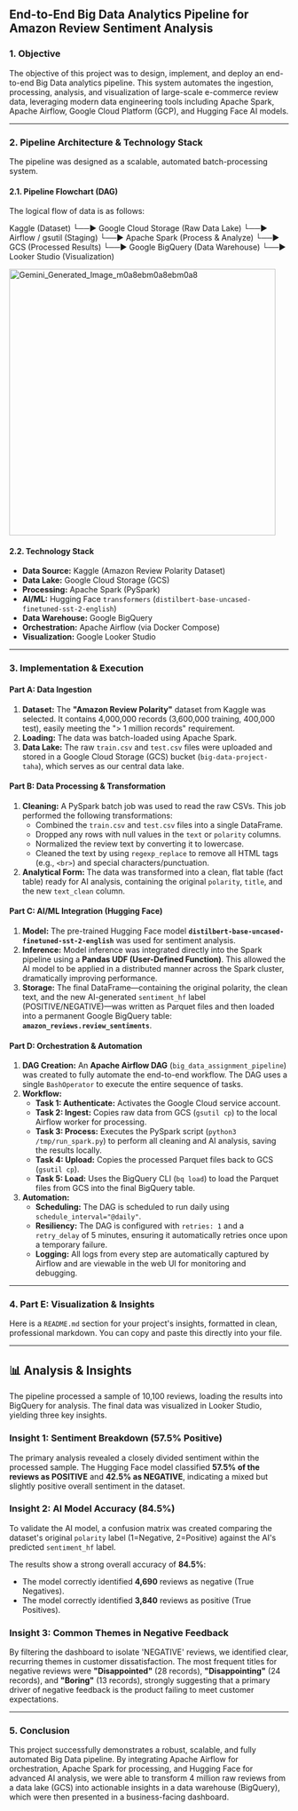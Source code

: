 ## End-to-End Big Data Analytics Pipeline for Amazon Review Sentiment Analysis

### **1. Objective**

The objective of this project was to design, implement, and deploy an end-to-end Big Data analytics pipeline. This system automates the ingestion, processing, analysis, and visualization of large-scale e-commerce review data, leveraging modern data engineering tools including Apache Spark, Apache Airflow, Google Cloud Platform (GCP), and Hugging Face AI models.

---

### **2. Pipeline Architecture & Technology Stack**

The pipeline was designed as a scalable, automated batch-processing system.

#### **2.1. Pipeline Flowchart (DAG)**
The logical flow of data is as follows:

Kaggle (Dataset) └──► Google Cloud Storage (Raw Data Lake) └──► Airflow / gsutil (Staging) └──► Apache Spark (Process & Analyze) └──► GCS (Processed Results) └──► Google BigQuery (Data Warehouse) └──► Looker Studio (Visualization)

<img width="480" height="480" alt="Gemini_Generated_Image_m0a8ebm0a8ebm0a8" src="https://github.com/user-attachments/assets/e3f07176-94c0-4670-9998-faae78fa5d2a" />


#### **2.2. Technology Stack**
* **Data Source:** Kaggle (Amazon Review Polarity Dataset)
* **Data Lake:** Google Cloud Storage (GCS)
* **Processing:** Apache Spark (PySpark)
* **AI/ML:** Hugging Face `transformers` (`distilbert-base-uncased-finetuned-sst-2-english`)
* **Data Warehouse:** Google BigQuery
* **Orchestration:** Apache Airflow (via Docker Compose)
* **Visualization:** Google Looker Studio

---

### **3. Implementation & Execution**

#### **Part A: Data Ingestion**
1.  **Dataset:** The **"Amazon Review Polarity"** dataset from Kaggle was selected. It contains 4,000,000 records (3,600,000 training, 400,000 test), easily meeting the "> 1 million records" requirement.
2.  **Loading:** The data was batch-loaded using Apache Spark.
3.  **Data Lake:** The raw `train.csv` and `test.csv` files were uploaded and stored in a Google Cloud Storage (GCS) bucket (`big-data-project-taha`), which serves as our central data lake.

#### **Part B: Data Processing & Transformation**
1.  **Cleaning:** A PySpark batch job was used to read the raw CSVs. This job performed the following transformations:
    * Combined the `train.csv` and `test.csv` files into a single DataFrame.
    * Dropped any rows with null values in the `text` or `polarity` columns.
    * Normalized the review text by converting it to lowercase.
    * Cleaned the text by using `regexp_replace` to remove all HTML tags (e.g., `<br>`) and special characters/punctuation.
2.  **Analytical Form:** The data was transformed into a clean, flat table (fact table) ready for AI analysis, containing the original `polarity`, `title`, and the new `text_clean` column.

#### **Part C: AI/ML Integration (Hugging Face)**
1.  **Model:** The pre-trained Hugging Face model **`distilbert-base-uncased-finetuned-sst-2-english`** was used for sentiment analysis.
2.  **Inference:** Model inference was integrated directly into the Spark pipeline using a **Pandas UDF (User-Defined Function)**. This allowed the AI model to be applied in a distributed manner across the Spark cluster, dramatically improving performance.
3.  **Storage:** The final DataFrame—containing the original polarity, the clean text, and the new AI-generated `sentiment_hf` label (POSITIVE/NEGATIVE)—was written as Parquet files and then loaded into a permanent Google BigQuery table: **`amazon_reviews.review_sentiments`**.

#### **Part D: Orchestration & Automation**
1.  **DAG Creation:** An **Apache Airflow DAG** (`big_data_assignment_pipeline`) was created to fully automate the end-to-end workflow. The DAG uses a single `BashOperator` to execute the entire sequence of tasks.
2.  **Workflow:**
    * **Task 1: Authenticate:** Activates the Google Cloud service account.
    * **Task 2: Ingest:** Copies raw data from GCS (`gsutil cp`) to the local Airflow worker for processing.
    * **Task 3: Process:** Executes the PySpark script (`python3 /tmp/run_spark.py`) to perform all cleaning and AI analysis, saving the results locally.
    * **Task 4: Upload:** Copies the processed Parquet files back to GCS (`gsutil cp`).
    * **Task 5: Load:** Uses the BigQuery CLI (`bq load`) to load the Parquet files from GCS into the final BigQuery table.
3.  **Automation:**
    * **Scheduling:** The DAG is scheduled to run daily using `schedule_interval="@daily"`.
    * **Resiliency:** The DAG is configured with `retries: 1` and a `retry_delay` of 5 minutes, ensuring it automatically retries once upon a temporary failure.
    * **Logging:** All logs from every step are automatically captured by Airflow and are viewable in the web UI for monitoring and debugging.

---

### **4. Part E: Visualization & Insights**

Here is a `README.md` section for your project's insights, formatted in clean, professional markdown. You can copy and paste this directly into your file.

-----

## 📊 Analysis & Insights

The pipeline processed a sample of 10,100 reviews, loading the results into BigQuery for analysis. The final data was visualized in Looker Studio, yielding three key insights.

### Insight 1: Sentiment Breakdown (57.5% Positive)

The primary analysis revealed a closely divided sentiment within the processed sample. The Hugging Face model classified **57.5% of the reviews as POSITIVE** and **42.5% as NEGATIVE**, indicating a mixed but slightly positive overall sentiment in the dataset.

### Insight 2: AI Model Accuracy (84.5%)

To validate the AI model, a confusion matrix was created comparing the dataset's original `polarity` label (1=Negative, 2=Positive) against the AI's predicted `sentiment_hf` label.

The results show a strong overall accuracy of **84.5%**:

  * The model correctly identified **4,690** reviews as negative (True Negatives).
  * The model correctly identified **3,840** reviews as positive (True Positives).

### Insight 3: Common Themes in Negative Feedback

By filtering the dashboard to isolate 'NEGATIVE' reviews, we identified clear, recurring themes in customer dissatisfaction. The most frequent titles for negative reviews were **"Disappointed"** (28 records), **"Disappointing"** (24 records), and **"Boring"** (13 records), strongly suggesting that a primary driver of negative feedback is the product failing to meet customer expectations.

---

### **5. Conclusion**

This project successfully demonstrates a robust, scalable, and fully automated Big Data pipeline. By integrating Apache Airflow for orchestration, Apache Spark for processing, and Hugging Face for advanced AI analysis, we were able to transform 4 million raw reviews from a data lake (GCS) into actionable insights in a data warehouse (BigQuery), which were then presented in a business-facing dashboard.
